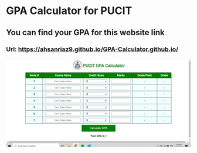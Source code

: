 # GPA Calculator for PUCIT
## You can find your GPA for this website link
### Url: https://ahsanriaz9.github.io/GPA-Calculator.github.io/

!["Output"](output.png)